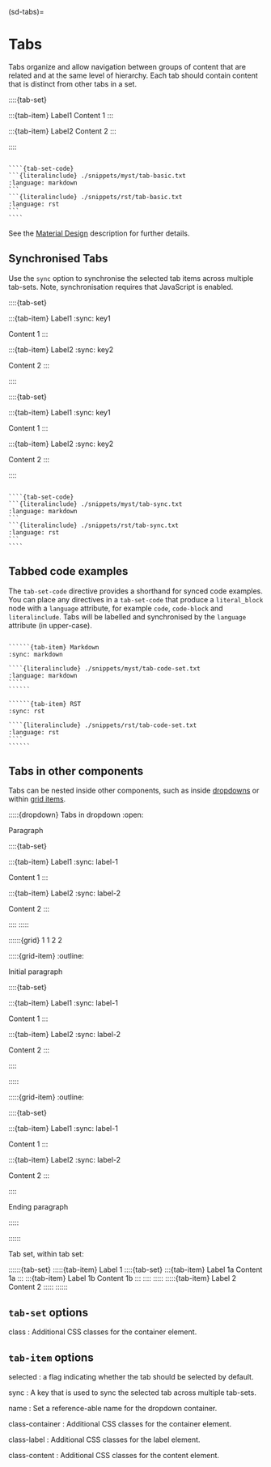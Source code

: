 (sd-tabs)=

# Tabs

Tabs organize and allow navigation between groups of content that are related and at the same level of hierarchy.
Each tab should contain content that is distinct from other tabs in a set.

::::{tab-set}

:::{tab-item} Label1
Content 1
:::

:::{tab-item} Label2
Content 2
:::

::::

`````{dropdown-syntax} Syntax

````{tab-set-code}
```{literalinclude} ./snippets/myst/tab-basic.txt
:language: markdown
```
```{literalinclude} ./snippets/rst/tab-basic.txt
:language: rst
```
````
`````

See the [Material Design](https://material.io/components/tabs) description for further details.

## Synchronised Tabs

Use the `sync` option to synchronise the selected tab items across multiple tab-sets.
Note, synchronisation requires that JavaScript is enabled.

::::{tab-set}

:::{tab-item} Label1
:sync: key1

Content 1
:::

:::{tab-item} Label2
:sync: key2

Content 2
:::

::::

::::{tab-set}

:::{tab-item} Label1
:sync: key1

Content 1
:::

:::{tab-item} Label2
:sync: key2

Content 2
:::

::::

`````{dropdown-syntax} Syntax

````{tab-set-code}
```{literalinclude} ./snippets/myst/tab-sync.txt
:language: markdown
```
```{literalinclude} ./snippets/rst/tab-sync.txt
:language: rst
```
````
`````

## Tabbed code examples

The `tab-set-code` directive provides a shorthand for synced code examples.
You can place any directives in a `tab-set-code` that produce a `literal_block` node with a `language` attribute, for example `code`, `code-block` and `literalinclude`.
Tabs will be labelled and synchronised by the `language` attribute (in upper-case).

```````{tab-set}

``````{tab-item} Markdown
:sync: markdown

````{literalinclude} ./snippets/myst/tab-code-set.txt
:language: markdown
````
``````

``````{tab-item} RST
:sync: rst

````{literalinclude} ./snippets/rst/tab-code-set.txt
:language: rst
````
``````

```````

## Tabs in other components

Tabs can be nested inside other components, such as inside [dropdowns](./dropdowns.md) or within [grid items](./grids.md).

:::::{dropdown} Tabs in dropdown
:open:

Paragraph

::::{tab-set}

:::{tab-item} Label1
:sync: label-1

Content 1
:::

:::{tab-item} Label2
:sync: label-2

Content 2
:::

::::
:::::

::::::{grid} 1 1 2 2

:::::{grid-item}
:outline:

Initial paragraph

::::{tab-set}

:::{tab-item} Label1
:sync: label-1

Content 1
:::

:::{tab-item} Label2
:sync: label-2

Content 2
:::

::::

:::::

:::::{grid-item}
:outline:

::::{tab-set}

:::{tab-item} Label1
:sync: label-1

Content 1
:::

:::{tab-item} Label2
:sync: label-2

Content 2
:::

::::

Ending paragraph

:::::

::::::

Tab set, within tab set:

::::::{tab-set}
:::::{tab-item} Label 1
::::{tab-set}
:::{tab-item} Label 1a
Content 1a
:::
:::{tab-item} Label 1b
Content 1b
:::
::::
:::::
:::::{tab-item} Label 2
Content 2
:::::
::::::

## `tab-set` options

class
: Additional CSS classes for the container element.

## `tab-item` options

selected
: a flag indicating whether the tab should be selected by default.

sync
: A key that is used to sync the selected tab across multiple tab-sets.

name
: Set a reference-able name for the dropdown container.

class-container
: Additional CSS classes for the container element.

class-label
: Additional CSS classes for the label element.

class-content
: Additional CSS classes for the content element.
